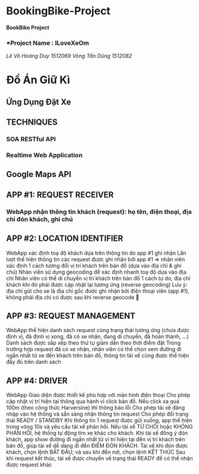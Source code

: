 # BookingBike-Project
**BookBike Project**
### *Project Name : ILoveXeOm
*Lê Võ Hoàng Duy 1512069*
*Vòng Tần Dũng 1512082*
# Đồ Án Giữ Kì
## Ứng Dụng Đặt Xe

## TECHNIQUES
### SOA RESTful API
### Realtime Web Application
## Google Maps API
## APP #1: REQUEST RECEIVER
### WebApp nhận thông tin khách (request): họ tên, điện thoại, địa chỉ đón khách, ghi chú
## APP #2: LOCATION IDENTIFIER
WebApp xác định toạ độ khách dựa trên thông tin do app #1 ghi nhận
Lần lượt thể hiện thông tin các request được ghi nhận bởi app #1 => nhân viên xác định 1 cách tương đối vị trí khách trên bản đồ (dựa vào địa chỉ & ghi chú)
Nhân viên sử dụng geocoding để xác định nhanh toạ độ dựa vào địa chỉ
Nhân viên có thể di chuyển vị trí khách trên bản đồ 1 cách tự do, địa chỉ khách khi đó phải được cập nhật lại tương ứng (reverse geocoding)
Lưu ý: địa chỉ gửi cho xe là địa chỉ gốc được ghi nhận bởi điện thoại viên (app #1), không phải địa chỉ có được sau khi reverse geocode

## APP #3: REQUEST MANAGEMENT
WebApp thể hiện danh sách request cùng trạng thái tương ứng (chưa được định vị, đã định vị xong, đã có xe nhận, đang di chuyển, đã hoàn thành, …)
Danh sách được sắp xếp theo thứ tự giảm dần theo thời điểm đặt
Trong trường hợp request đã có xe nhận, nhân viên có thể chọn xem đường đi ngắn nhất từ xe đến khách trên bản đồ, thông tin tài xế cũng được thể hiện đầy đủ trên danh sách
## APP #4: DRIVER
WebApp
Giao diện được thiết kế phù hợp với màn hình điện thoại
Cho phép cập nhật vị trí hiện tại thông qua hành vi click bản đồ. Nếu click xa quá 100m (theo công thức Harversine) thì thông báo lỗi
Cho phép tài xế đăng nhập vào hệ thống và sẵn sàng nhận thông tin request
Cho phép đổi trạng thái READY / STANDBY
Khi thông tin 1 request được gửi xuống, app thể hiện trong vòng 10s và yêu cầu tài xế phản hồi. Nếu tài xế TỪ CHỐI hoặc KHÔNG PHẢN HỒI, hệ thống tự động tìm xe khác cho khách.
Khi tài xế đồng ý đón khách, app show đường đi ngắn nhất từ vị trí hiện tại đến vị trí khách trên bản đồ, giúp tài xế dễ dàng đi đến ĐIỂM ĐÓN KHÁCH.
Tài xế khi đón được khách, chọn lệnh BẮT ĐẦU; và sau khi đến nơi, chọn lệnh KẾT THÚC
Sau khi request kết thúc, tài xế được chuyển về trạng thái READY để có thể nhận được request khác



